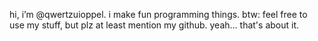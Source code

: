 hi, i’m @qwertzuioppel. i make fun programming things.
btw: feel free to use my stuff, but plz at least mention my github.
yeah... that's about it.
